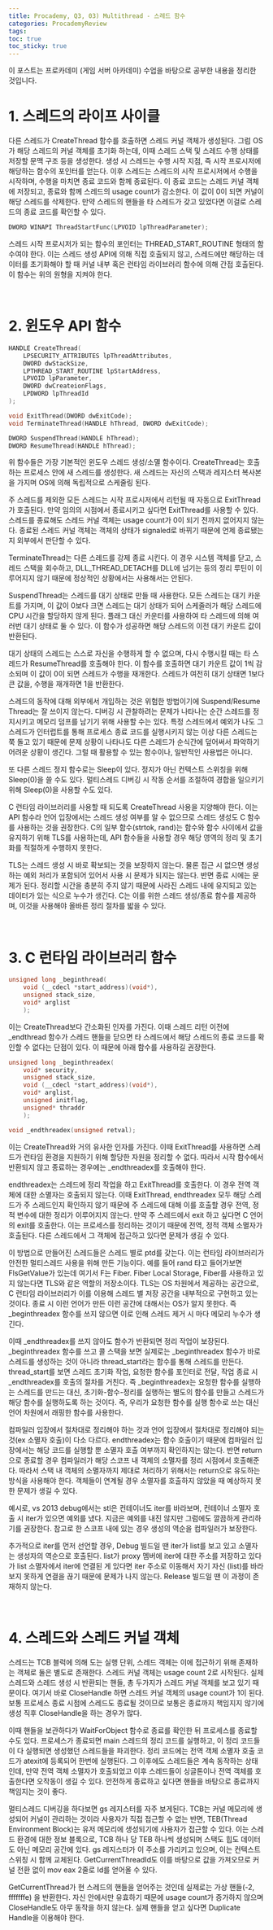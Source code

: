 ```yaml
---
title: Procademy, Q3, 03) Multithread - 스레드 함수
categories: ProcademyReview
tags: 
toc: true
toc_sticky: true
---
```


이 포스트는 프로카데미 (게임 서버 아카데미) 수업을 바탕으로 공부한 내용을 정리한 것입니다. 

# **1. 스레드의 라이프 사이클**

다른 스레드가 CreateThread 함수를 호출하면 스레드 커널 객체가 생성된다. 그럼 OS가 해당 스레드의 커널 객체를 초기화 하는데, 이때 스레드 스택 및 스레드 수행 상태를 저장할 문맥 구조 등을 생성한다. 생성 시 스레드는 수행 시작 지점, 즉 시작 프로시저에 해당하는 함수의 포인터를 얻는다. 이후 스레드는 스레드의 시작 프로시저에서 수행을 시작하며, 수행을 마치면 종료 코드와 함께 종료된다. 이 종료 코드는 스레드 커널 객체에 저장되고, 종료와 함께 스레드의 usage count가 감소한다. 이 값이 0이 되면 커널이 해당 스레드를 삭제한다. 만약 스레드의 핸들을 타 스레드가 갖고 있었다면 이걸로 스레드의 종료 코드를 확인할 수 있다.  

```c++
DWORD WINAPI ThreadStartFunc(LPVOID lpThreadParameter);
```

스레드 시작 프로시저가 되는 함수의 포인터는 THREAD_START_ROUTINE 형태의 함수여야 한다. 이는 스레드 생성 API에 의해 직접 호출되지 않고, 스레드에만 해당하는 데이터를 초기화해야 할 때 커널 내부 혹은 런타임 라이브러리 함수에 의해 간접 호출된다. 이 함수는 위의 원형을 지켜야 한다. 

<br/>

# **2. 윈도우 API 함수**

```c++
HANDLE CreateThread(
    LPSECURITY_ATTRIBUTES lpThreadAttributes,
    DWORD dwStackSize,
    LPTHREAD_START_ROUTINE lpStartAddress,
    LPVOID lpParameter,
    DWORD dwCreateionFlags, 
    LPDWORD lpThreadId
);

void ExitThread(DWORD dwExitCode);
void TerminateThread(HANDLE hThread, DWORD dwExitCode);

DWORD SuspendThread(HANDLE hThread);
DWORD ResumeThread(HANDLE hThread);
```

위 함수들은 가장 기본적인 윈도우 스레드 생성/소멸 함수이다. CreateThread는 호출하는 프로세스 안에 새 스레드를 생성한다. 새 스레드는 자신의 스택과 레지스터 복사본을 가지며 OS에 의해 독립적으로 스케줄링 된다.

주 스레드를 제외한 모든 스레드는 시작 프로시저에서 리턴될 때 자동으로 ExitThread가 호출된다. 만약 임의의 시점에서 종료시키고 싶다면 ExitThread를 사용할 수 있다. 스레드를 종료해도 스레드 커널 객체는 usage count가 0이 되기 전까지 없어지지 않는다. 종료된 스레드 커널 객체는 객체의 상태가 signaled로 바뀌기 때문에 언제 종료됐는지 외부에서 판단할 수 있다. 

TerminateThread는 다른 스레드를 강제 종료 시킨다. 이 경우 시스템 객체를 닫고, 스레드 스택을 회수하고, DLL_THREAD_DETACH를 DLL에 넘기는 등의 정리 루틴이 이루어지지 않기 때문에 정상적인 상황에서는 사용해서는 안된다. 

SuspendThread는 스레드를 대기 상태로 만들 때 사용한다. 모든 스레드는 대기 카운트를 가지며, 이 값이 0보다 크면 스레드는 대기 상태가 되어 스케줄러가 해당 스레드에 CPU 시간을 할당하지 않게 된다. 플래그 대신 카운터를 사용하여 타 스레드에 의해 여러번 대기 상태로 둘 수 있다. 이 함수가 성공하면 해당 스레드의 이전 대기 카운트 값이 반환된다. 

대기 상태의 스레드는 스스로 자신을 수행하게 할 수 없으며, 다시 수행시킬 때는 타 스레드가 ResumeThread를 호출해야 한다. 이 함수를 호출하면 대기 카운트 값이 1씩 감소되며 이 값이 0이 되면 스레드가 수행을 재개한다. 스레드가 여전히 대기 상태면 1보다 큰 값을, 수행을 재개하면 1을 반환한다. 

스레드의 동작에 대해 외부에서 개입하는 것은 위험한 방법이기에 Suspend/Resume Thread는 잘 쓰이지 않는다. 디버깅 시 관찰하려는 문제가 나타나는 순간 스레드를 정지시키고 메모리 덤프를 남기기 위해 사용할 수는 있다. 특정 스레드에서 예외가 나도 그 스레드가 인터럽트를 통해 프로세스 종료 코드를 실행시키지 않는 이상 다른 스레드는 쭉 돌고 있기 때문에 문제 상황이 나타나도 다른 스레드가 순식간에 덮어써서 파악하기 어려운 상황이 생긴다. 그럴 때 활용할 수 있는 함수이나, 일반적인 사용법은 아니다. 

또 다른 스레드 정지 함수로는 Sleep이 있다. 정지가 아닌 컨텍스트 스위칭을 위해 Sleep(0)을 쓸 수도 있다. 멀티스레드 디버깅 시 작동 순서를 조절하여 경합을 일으키기 위해 Sleep(0)을 사용할 수도 있다.

C 런타임 라이브러리를 사용할 때 되도록 CreateThread 사용을 지양해야 한다. 이는 API 함수라 언어 입장에서는 스레드 생성 여부를 알 수 없으므로 스레드 생성도 C 함수를 사용하는 것을 권장한다. C의 일부 함수(strtok, rand)는 함수와 함수 사이에서 값을 유지하기 위해 TLS를 사용하는데, API 함수들을 사용할 경우 해당 영역의 정리 및 초기화를 적절하게 수행하지 못한다. 

TLS는 스레드 생성 시 바로 확보되는 것을 보장하지 않는다. 물론 접근 시 없으면 생성하는 예외 처리가 포함되어 있어서 사용 시 문제가 되지는 않는다. 반면 종료 시에는 문제가 된다. 정리할 시간을 충분히 주지 않기 때문에 사라진 스레드 내에 유지되고 있는 데이터가 있는 식으로 누수가 생긴다. C는 이를 위한 스레드 생성/종료 함수를 제공하며, 이것을 사용해야 올바른 정리 절차를 밟을 수 있다. 

<br/>

# **3. C 런타임 라이브러리 함수**

```c++
unsigned long _beginthread(
    void (__cdecl *start_address)(void*), 
    unsigned stack_size,
    void* arglist
    );
```

이는 CreateThread보다 간소화된 인자를 가진다. 이때 스레드 리턴 이전에 _endthread 함수가 스레드 핸들을 닫으면 타 스레드에서 해당 스레드의 종료 코드를 확인할 수 없다는 단점이 있다. 이 때문에 아래 함수를 사용하길 권장한다. 

```c++
unsigned long _beginthreadex(
    void* security,
    unsigned stack_size,
    void (__cdecl *start_address)(void*),
    void* arglist,
    unsigned initflag,
    unsigned* thraddr
    );

void _endthreadex(unsigned retval);
```

이는 CreateThread와 거의 유사한 인자를 가진다. 이때 ExitThread를 사용하면 스레드가 런타임 환경을 지원하기 위해 할당한 자원을 정리할 수 없다. 따라서 시작 함수에서 반환되지 않고 종료하는 경우에는 _endthreadex를 호출해야 한다. 

endthreadex는 스레드에 정리 작업을 하고 ExitThread를 호출한다. 이 경우 전역 객체에 대한 소멸자는 호출되지 않는다. 이때 ExitThread, endthreadex 모두 해당 스레드가 주 스레드인지 확인하지 않기 때문에 주 스레드에 대해 이를 호출할 경우 전역, 정적 변수에 대한 정리가 이루어지지 않는다. 만약 주 스레드에서 exit 하고 싶다면 C 언어의 exit를 호출한다. 이는 프로세스를 정리하는 것이기 때문에 전역, 정적 객체 소멸자가 호출된다. 다른 스레드에서 그 객체에 접근하고 있다면 문제가 생길 수 있다. 

이 방법으로 만들어진 스레드들은 스레드 별로 ptd를 갖는다. 이는 런타임 라이브러리가 안전한 멀티스레드 사용을 위해 만든 기능이다. 예를 들어 rand 타고 들어가보면 FlsGetValue가 있는데 여기서 F는 Fiber. Fiber Local Storage, Fiber를 사용하고 있지 않는다면 TLS와 같은 역할의 저장소이다. TLS는 OS 차원에서 제공하는 공간으로, C 런타임 라이브러리가 이를 이용해 스레드 별 저장 공간을 내부적으로 구현하고 있는 것이다. 종료 시 이런 언어가 만든 이런 공간에 대해서는 OS가 알지 못한다. 즉 _beginthreadex 함수를 쓰지 않으면 이로 인해 스레드 제거 시 마다 메모리 누수가 생긴다. 

이때 _endthreadex를 쓰지 않아도 함수가 반환되면 정리 작업이 보장된다. _beginthreadex 함수를 쓰고 콜 스택을 보면 실제로는 _beginthreadex 함수가 바로 스레드를 생성하는 것이 아니라 thread_start라는 함수를 통해 스레드를 만든다. thread_start를 보면 스레드 초기화 작업, 요청한 함수를 포인터로 전달, 작업 종료 시 _endthreadex를 호출의 절차를 거친다. 즉 _beginthreadex는 요청한 함수를 실행하는 스레드를 만드는 대신, 초기화-함수-정리를 실행하는 별도의 함수를 만들고 스레드가 해당 함수를 실행하도록 하는 것이다. 즉, 우리가 요청한 함수를 실행 함수로 쓰는 대신 언어 차원에서 래핑한 함수를 사용한다. 

컴파일러 입장에서 절차대로 정리해야 하는 것과 언어 입장에서 절차대로 정리해야 되는 것(ex 소멸자 호출)이 다소 다르다. endthreadex는 함수 호출이기 때문에 컴파일러 입장에서는 해당 코드를 실행할 뿐 소멸자 호출 여부까지 확인하지는 않는다. 반면 return으로 종료할 경우 컴파일러가 해당 스코프 내 객체의 소멸자를 정리 시점에서 호출해준다. 따라서 스택 내 객체의 소멸자까지 제대로 처리하기 위해서는 return으로 유도하는 방식을 사용해야 한다. 객체들이 연계될 경우 소멸자를 호출하지 않았을 때 예상하지 못한 문제가 생길 수 있다. 

예시로, vs 2013 debug에서는 stl은 컨테이너도 iter를 바라보며, 컨테이너 소멸자 호출 시 iter가 있으면 예외를 냈다. 지금은 예외를 내진 않지만 그럼에도 깔끔하게 관리하기를 권장한다. 참고로 한 스코프 내에 있는 경우 생성의 역순을 컴파일러가 보장한다. 

추가적으로 iter를 먼저 선언할 경우, Debug 빌드일 땐 iter가 list를 보고 있고 소멸자는 생성자의 역순으로 호출된다. list가 proxy 멤버에 iter에 대한 주소를 저장하고 있다가 list 소멸자에서 iter에 연결된 게 있다면 iter 주소로 이동해서 자기 자신 (list)를 바라보지 못하게 연결을 끊기 때문에 문제가 나지 않는다. Release 빌드일 땐 이 과정이 존재하지 않는다. 

<br/>

# **4. 스레드와 스레드 커널 객체**

스레드는 TCB 블럭에 의해 도는 실행 단위, 스레드 객체는 이에 접근하기 위해 존재하는 객체로 둘은 별도로 존재한다. 스레드 커널 객체는 usage count 2로 시작된다. 실제 스레드와 스레드 생성 시 반환되는 핸들, 총 두가지가 스레드 커널 객체를 보고 있기 때문이다. 여기서 바로 CloseHandle 하면 스레드 커널 객체의 usage count가 1이 된다. 보통 프로세스 종료 시점에 스레드도 종료될 것이므로 보통은 종료까지 책임지지 않기에 생성 직후 CloseHandle을 하는 경우가 많다. 

이때 핸들을 보관하다가 WaitForObject 함수로 종료를 확인한 뒤 프로세스를 종료할 수도 있다. 프로세스가 종료되면 main 스레드의 정리 코드를 실행하고, 이 정리 코드들이 다 실행되면 생성했던 스레드들을 파괴한다. 정리 코드에는 전역 객체 소멸자 호출 코드가 atexit에 등록되어 한번에 실행된다. 그 이후에도 스레드들은 계속 동작하는 상태인데, 만약 전역 객체 소멸자가 호출되었고 이후 스레드들이 싱글톤이나 전역 객체를 호출한다면 오작동이 생길 수 있다. 안전하게 종료하고 싶다면 핸들을 바탕으로 종료까지 책임지는 것이 좋다. 

멀티스레드 디버깅을 하다보면 gs 레지스터를 자주 보게된다. TCB는 커널 메모리에 생성되어 커널이 관리하는 것이라 사용자가 직접 접근할 수 없는 반면, TEB(Thread Environment Block)는 유저 메모리에 생성되기에 사용자가 접근할 수 있다. 이는 스레드 환경에 대한 정보 블록으로, TCB 하나 당 TEB 하나씩 생성되며 스택도 힙도 데이터도 아닌 메모리 공간에 있다. gs 레지스터가 이 주소를 가리키고 있으며, 이는 컨텍스트 스위칭 시 함께 교체된다. GetCurrentThreadId도 이를 바탕으로 값을 가져오므로 커널 전환 없이 mov eax 2줄로 Id를 얻어올 수 있다. 

GetCurrentThread가 현 스레드의 핸들을 얻어주는 것인데 실제로는 가상 핸들(-2, fffffffe) 을 반환한다. 자신 안에서만 유효하기 때문에 usage count가 증가하지 않으며 CloseHandle도 아무 동작을 하지 않는다. 실제 핸들을 얻고 싶다면 Duplicate Handle을 이용해야 한다. 
